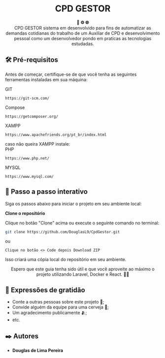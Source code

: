 <h1 align="center">CPD GESTOR</h1>

<div align="center">
  <strong>🐳 ⚙️ 🌐</strong>
</div>
<div align="center">
  CPD GESTOR sistema em desenvolvido para fins de automatizar as demandas cotidianas do trabalho de um Auxiliar de CPD e desenvolvimento pessoal como um desenvolvedor pondo em praticas as tecnologias estudadas. 
</div>

## 🛠️ Pré-requisitos

Antes de começar, certifique-se de que você tenha as seguintes ferramentas instaladas em sua máquina:

GIT
```
https://git-scm.com/
```
Compose
````
https://getcomposer.org/
````
XAMPP
```
https://www.apachefriends.org/pt_br/index.html
```
caso não queira XAMPP instale:
<br>
PHP
````
https://www.php.net/
````
MYSQL
````
https://www.mysql.com/
````

## 🚀 Passo a passo interativo

Siga os passos abaixo para iniciar o projeto em seu ambiente local:

**Clone o repositório**

   Clique no botão "Clone" acima ou execute o seguinte comando no terminal:

   ```bash
   git clone https://github.com/DouglasL9/CpdGestor.git
   ```
   ou
   ```
   Clique no botão <> Code depois Download ZIP 
   ```
   Isso criará uma cópia local do repositório em seu ambiente.

<div align="center">
  Espero que este guia tenha sido útil e que você aproveite ao máximo o projeto utilizando Laravel, Docker e React. 🎉😄
</div>

## 🎁 Expressões de gratidão

* Conte a outras pessoas sobre este projeto 📢;
* Convide alguém da equipe para uma cerveja 🍺;
* Um agradecimento publicamente 🫂;
* etc.

## ✒️ Autores

* **Douglas de Lima Pereira**
